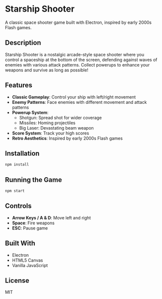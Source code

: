 # Starship Shooter

A classic space shooter game built with Electron, inspired by early 2000s Flash games.

## Description

Starship Shooter is a nostalgic arcade-style space shooter where you control a spaceship at the bottom of the screen, defending against waves of enemies with various attack patterns. Collect powerups to enhance your weapons and survive as long as possible!

## Features

- **Classic Gameplay**: Control your ship with left/right movement
- **Enemy Patterns**: Face enemies with different movement and attack patterns
- **Powerup System**:
  - Shotgun: Spread shot for wider coverage
  - Missiles: Homing projectiles
  - Big Laser: Devastating beam weapon
- **Score System**: Track your high scores
- **Retro Aesthetics**: Inspired by early 2000s Flash games

## Installation

```bash
npm install
```

## Running the Game

```bash
npm start
```

## Controls

- **Arrow Keys / A & D**: Move left and right
- **Space**: Fire weapons
- **ESC**: Pause game

## Built With

- Electron
- HTML5 Canvas
- Vanilla JavaScript

## License

MIT
